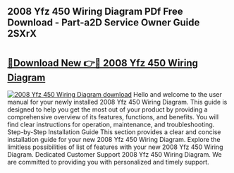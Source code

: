 ## 2008 Yfz 450 Wiring Diagram PDf Free Download - Part-a2D Service Owner Guide 2SXrX

# <h2><a href="http://dfma4x.blite.top/?on=2008+Yfz+450+Wiring+Diagram">🔗Download New 👉🔴 2008 Yfz 450 Wiring Diagram</a></h2>

[![2008 Yfz 450 Wiring Diagram download](https://i.imgur.com/lujVjoI.png)](http://dfma4x.blite.top/?on=2008+Yfz+450+Wiring+Diagram)
Hello and welcome to the user manual for your newly installed 2008 Yfz 450 Wiring Diagram. This guide is designed to help you get the most out of your product by providing a comprehensive overview of its features, functions, and benefits. You will find clear instructions for operation, maintenance, and troubleshooting. Step-by-Step Installation Guide This section provides a clear and concise installation guide for your new 2008 Yfz 450 Wiring Diagram. Explore the limitless possibilities of list of features with your new 2008 Yfz 450 Wiring Diagram. Dedicated Customer Support 2008 Yfz 450 Wiring Diagram. We are committed to providing you with personalized and timely support.
